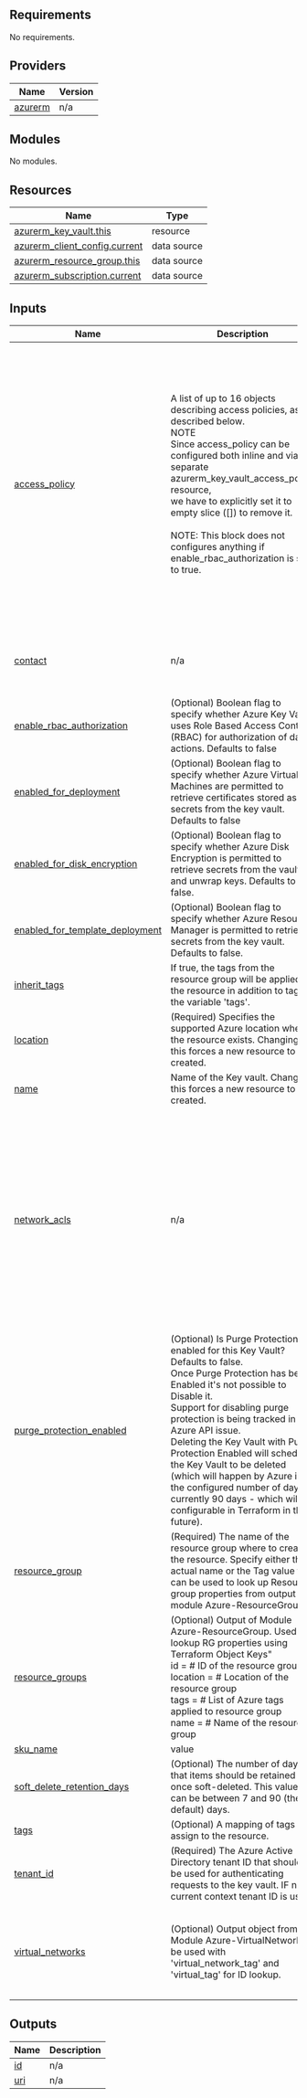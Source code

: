 <!-- BEGIN_TF_DOCS -->
## Requirements

No requirements.

## Providers

| Name | Version |
|------|---------|
| <a name="provider_azurerm"></a> [azurerm](#provider\_azurerm) | n/a |

## Modules

No modules.

## Resources

| Name | Type |
|------|------|
| [azurerm_key_vault.this](https://registry.terraform.io/providers/hashicorp/azurerm/latest/docs/resources/key_vault) | resource |
| [azurerm_client_config.current](https://registry.terraform.io/providers/hashicorp/azurerm/latest/docs/data-sources/client_config) | data source |
| [azurerm_resource_group.this](https://registry.terraform.io/providers/hashicorp/azurerm/latest/docs/data-sources/resource_group) | data source |
| [azurerm_subscription.current](https://registry.terraform.io/providers/hashicorp/azurerm/latest/docs/data-sources/subscription) | data source |

## Inputs

| Name | Description | Type | Default | Required |
|------|-------------|------|---------|:--------:|
| <a name="input_access_policy"></a> [access\_policy](#input\_access\_policy) | A list of up to 16 objects describing access policies, as described below.<br>  NOTE<br>  Since access\_policy can be configured both inline and via the <br>  separate azurerm\_key\_vault\_access\_policy resource, <br>  we have to explicitly set it to empty slice ([]) to remove it.<br><br>  NOTE: This block does not configures anything if enable\_rbac\_authorization is set to true. | <pre>list(object({<br>    tenant_id               = string                 #   (Required) The Azure Active Directory tenant ID that should be used for authenticating requests to the key vault. Must match the tenant_id used above.<br>    object_id               = string                 #   (Required) The object ID of a user, service principal or security group in the Azure Active Directory tenant for the vault. The object ID must be unique for the list of access policies.<br>    application_id          = optional(string)       #   (Optional) The object ID of an Application in Azure Active Directory.<br>    certificate_permissions = optional(list(string)) #   (Optional) List of certificate permissions, must be one or more from the following: Backup, Create, Delete, DeleteIssuers, Get, GetIssuers, Import, List, ListIssuers, ManageContacts, ManageIssuers, Purge, Recover, Restore, SetIssuers and Update.<br>    key_permissions         = optional(list(string)) #   (Optional) List of key permissions, must be one or more from the following: Backup, Create, Decrypt, Delete, Encrypt, Get, Import, List, Purge, Recover, Restore, Sign, UnwrapKey, Update, Verify and WrapKey.<br>    secret_permissions      = optional(list(string)) #   (Optional) List of secret permissions, must be one or more from the following: Backup, Delete, Get, List, Purge, Recover, Restore and Set.<br>    storage_permissions     = optional(list(string)) #   (Optional) List of storage permissions, must be one or more from the following: Backup, Delete, DeleteSAS, Get, GetSAS, List, ListSAS, Purge, Recover, RegenerateKey, Restore, Set, SetSAS and Update.<br>  }))</pre> | `null` | no |
| <a name="input_contact"></a> [contact](#input\_contact) | n/a | <pre>list(object({<br>    email = string<br>    name  = optional(string)<br>    phone = optional(string)<br>  }))</pre> | `null` | no |
| <a name="input_enable_rbac_authorization"></a> [enable\_rbac\_authorization](#input\_enable\_rbac\_authorization) | (Optional) Boolean flag to specify whether Azure Key Vault uses Role Based Access Control (RBAC) for authorization of data actions. Defaults to false | `bool` | `false` | no |
| <a name="input_enabled_for_deployment"></a> [enabled\_for\_deployment](#input\_enabled\_for\_deployment) | (Optional) Boolean flag to specify whether Azure Virtual Machines are permitted to retrieve certificates stored as secrets from the key vault. Defaults to false | `bool` | `null` | no |
| <a name="input_enabled_for_disk_encryption"></a> [enabled\_for\_disk\_encryption](#input\_enabled\_for\_disk\_encryption) | (Optional) Boolean flag to specify whether Azure Disk Encryption is permitted to retrieve secrets from the vault and unwrap keys. Defaults to false. | `bool` | `false` | no |
| <a name="input_enabled_for_template_deployment"></a> [enabled\_for\_template\_deployment](#input\_enabled\_for\_template\_deployment) | (Optional) Boolean flag to specify whether Azure Resource Manager is permitted to retrieve secrets from the key vault. Defaults to false. | `bool` | `null` | no |
| <a name="input_inherit_tags"></a> [inherit\_tags](#input\_inherit\_tags) | If true, the tags from the resource group will be applied to the resource in addition to tags in the variable 'tags'. | `bool` | `false` | no |
| <a name="input_location"></a> [location](#input\_location) | (Required) Specifies the supported Azure location where the resource exists. Changing this forces a new resource to be created. | `string` | `null` | no |
| <a name="input_name"></a> [name](#input\_name) | Name of the Key vault. Changing this forces a new resource to be created. | `string` | n/a | yes |
| <a name="input_network_acls"></a> [network\_acls](#input\_network\_acls) | n/a | <pre>object({<br>    default_action = optional(string)       # Can be "Allow" or "Deny"<br>    bypass         = optional(string)       # Can be "AzureServices" or "None"<br>    ip_rules       = optional(list(string)) # IP ranges. Notes: if only one value is specified it should be embraced in the square brackets; single IPs should be set as ranges with the /32 mask.<br>    virtual_network_subnet = optional(list(object({<br>      id                   = optional(string)<br>      name                 = optional(string)<br>      virtual_network_name = optional(string)<br>      resource_group_name  = optional(string)<br>      tag                  = optional(string)<br>      virtual_network_key  = optional(string)<br>    }))) # Full subnet resource Ids. Note: if only one value is specified it should be embraced in the square brackets.<br><br>  })</pre> | `{}` | no |
| <a name="input_purge_protection_enabled"></a> [purge\_protection\_enabled](#input\_purge\_protection\_enabled) | (Optional) Is Purge Protection enabled for this Key Vault? Defaults to false.<br>  Once Purge Protection has been Enabled it's not possible to Disable it. <br>  Support for disabling purge protection is being tracked in this Azure API issue. <br>  Deleting the Key Vault with Purge Protection Enabled will schedule the Key Vault to be deleted (which will happen by Azure in the configured number of days, <br>  currently 90 days - which will be configurable in Terraform in the future). | `bool` | `false` | no |
| <a name="input_resource_group"></a> [resource\_group](#input\_resource\_group) | (Required) The name of the resource group where to create the resource. Specify either the actual name or the Tag value that can be used to look up Resource group properties from output of module Azure-ResourceGroup. | <pre>object({<br>    name = optional(string) # Name of the resource group<br>    key  = optional(string) # Terraform Object Key to use to find the resource group from output of module Azure-ResourceGroup supplied to variable "resource_groups"<br>  })</pre> | n/a | yes |
| <a name="input_resource_groups"></a> [resource\_groups](#input\_resource\_groups) | (Optional) Output of Module Azure-ResourceGroup. Used to lookup RG properties using Terraform Object Keys"<br>    id       = # ID of the resource group<br>    location = # Location of the resource group<br>    tags     = # List of Azure tags applied to resource group<br>    name     = # Name of the resource group | <pre>map(object({<br>    id       = optional(string)<br>    location = optional(string)<br>    tags     = optional(map(string))<br>    name     = optional(string)<br>  }))</pre> | `{}` | no |
| <a name="input_sku_name"></a> [sku\_name](#input\_sku\_name) | value | `string` | `"standard"` | no |
| <a name="input_soft_delete_retention_days"></a> [soft\_delete\_retention\_days](#input\_soft\_delete\_retention\_days) | (Optional) The number of days that items should be retained for once soft-deleted. This value can be between 7 and 90 (the default) days. | `number` | `90` | no |
| <a name="input_tags"></a> [tags](#input\_tags) | (Optional) A mapping of tags to assign to the resource. | `map(string)` | `{}` | no |
| <a name="input_tenant_id"></a> [tenant\_id](#input\_tenant\_id) | (Required) The Azure Active Directory tenant ID that should be used for authenticating requests to the key vault. IF null, current context tenant ID is used. | `string` | `null` | no |
| <a name="input_virtual_networks"></a> [virtual\_networks](#input\_virtual\_networks) | (Optional) Output object from Module Azure-VirtualNetwork, to be used with 'virtual\_network\_tag' and 'virtual\_tag' for ID lookup. | <pre>map(object({<br>    id   = string # Resource ID of the virtual Network<br>    name = string # Name of the Virtual Network<br>    subnet = map(object({<br>      id = string<br>    }))<br>  }))</pre> | `{}` | no |

## Outputs

| Name | Description |
|------|-------------|
| <a name="output_id"></a> [id](#output\_id) | n/a |
| <a name="output_uri"></a> [uri](#output\_uri) | n/a |
<!-- END_TF_DOCS -->
